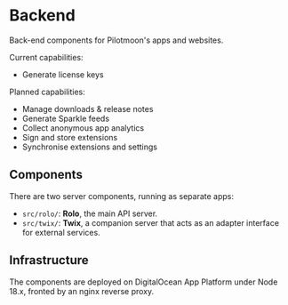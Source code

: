 # Backend

Back-end components for Pilotmoon's apps and websites.

Current capabilities:

- Generate license keys

Planned capabilities:

- Manage downloads & release notes
- Generate Sparkle feeds
- Collect anonymous app analytics
- Sign and store extensions
- Synchronise extensions and settings

## Components

There are two server components, running as separate apps:

- `src/rolo/`: **Rolo**, the main API server.
- `src/twix/`: **Twix**, a companion server that acts as an adapter interface
  for external services.

## Infrastructure

The components are deployed on DigitalOcean App Platform under Node 18.x,
fronted by an nginx reverse proxy.
